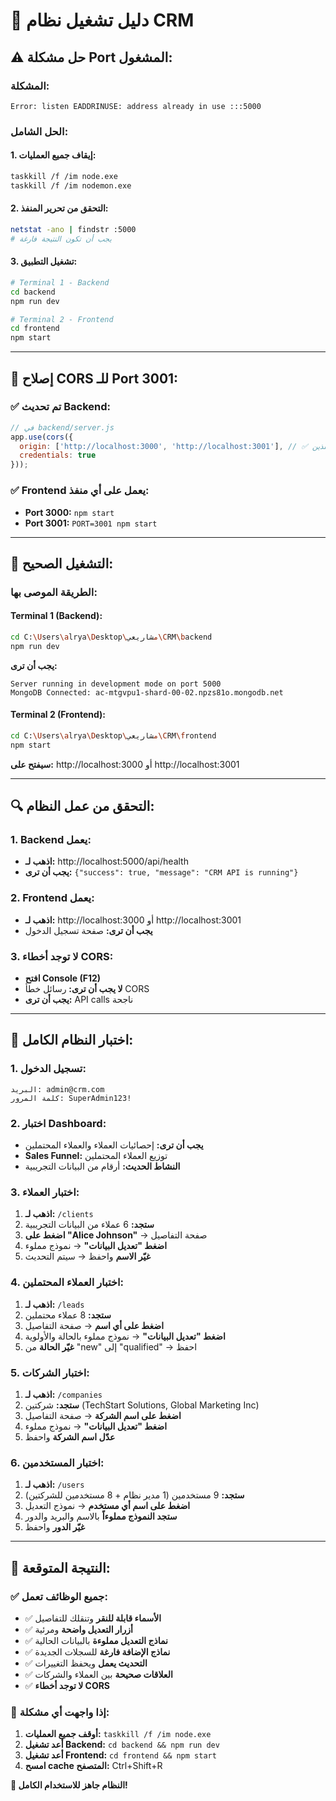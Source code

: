 # 🚀 دليل تشغيل نظام CRM

## ⚠️ **حل مشكلة Port المشغول:**

### **المشكلة:**
```
Error: listen EADDRINUSE: address already in use :::5000
```

### **الحل الشامل:**

#### **1. إيقاف جميع العمليات:**
```bash
taskkill /f /im node.exe
taskkill /f /im nodemon.exe
```

#### **2. التحقق من تحرير المنفذ:**
```bash
netstat -ano | findstr :5000
# يجب أن تكون النتيجة فارغة
```

#### **3. تشغيل التطبيق:**
```bash
# Terminal 1 - Backend
cd backend
npm run dev

# Terminal 2 - Frontend  
cd frontend
npm start
```

---

## 🔧 **إصلاح CORS للـ Port 3001:**

### ✅ **تم تحديث Backend:**
```javascript
// في backend/server.js
app.use(cors({
  origin: ['http://localhost:3000', 'http://localhost:3001'], // ✅ يدعم كلا المنفذين
  credentials: true
}));
```

### ✅ **Frontend يعمل على أي منفذ:**
- **Port 3000:** `npm start`
- **Port 3001:** `PORT=3001 npm start`

---

## 🎯 **التشغيل الصحيح:**

### **الطريقة الموصى بها:**

#### **Terminal 1 (Backend):**
```bash
cd C:\Users\alrya\Desktop\مشاريعي\CRM\backend
npm run dev
```
**يجب أن ترى:**
```
Server running in development mode on port 5000
MongoDB Connected: ac-mtgvpu1-shard-00-02.npzs81o.mongodb.net
```

#### **Terminal 2 (Frontend):**
```bash
cd C:\Users\alrya\Desktop\مشاريعي\CRM\frontend
npm start
```
**سيفتح على:** http://localhost:3000 أو http://localhost:3001

---

## 🔍 **التحقق من عمل النظام:**

### **1. Backend يعمل:**
- **اذهب لـ:** http://localhost:5000/api/health
- **يجب أن ترى:** `{"success": true, "message": "CRM API is running"}`

### **2. Frontend يعمل:**
- **اذهب لـ:** http://localhost:3000 أو http://localhost:3001
- **يجب أن ترى:** صفحة تسجيل الدخول

### **3. لا توجد أخطاء CORS:**
- **افتح Console (F12)**
- **لا يجب أن ترى:** رسائل خطأ CORS
- **يجب أن ترى:** API calls ناجحة

---

## 🧪 **اختبار النظام الكامل:**

### **1. تسجيل الدخول:**
```
البريد: admin@crm.com
كلمة المرور: SuperAdmin123!
```

### **2. اختبار Dashboard:**
- **يجب أن ترى:** إحصائيات العملاء والعملاء المحتملين
- **Sales Funnel:** توزيع العملاء المحتملين
- **النشاط الحديث:** أرقام من البيانات التجريبية

### **3. اختبار العملاء:**
1. **اذهب لـ:** `/clients`
2. **ستجد:** 6 عملاء من البيانات التجريبية
3. **اضغط على "Alice Johnson"** → صفحة التفاصيل
4. **اضغط "تعديل البيانات"** → نموذج مملوء
5. **غيّر الاسم** واحفظ → سيتم التحديث

### **4. اختبار العملاء المحتملين:**
1. **اذهب لـ:** `/leads`
2. **ستجد:** 8 عملاء محتملين
3. **اضغط على أي اسم** → صفحة التفاصيل
4. **اضغط "تعديل البيانات"** → نموذج مملوء بالحالة والأولوية
5. **غيّر الحالة** من "new" إلى "qualified" → احفظ

### **5. اختبار الشركات:**
1. **اذهب لـ:** `/companies`
2. **ستجد:** شركتين (TechStart Solutions, Global Marketing Inc)
3. **اضغط على اسم الشركة** → صفحة التفاصيل
4. **اضغط "تعديل البيانات"** → نموذج مملوء
5. **عدّل اسم الشركة** واحفظ

### **6. اختبار المستخدمين:**
1. **اذهب لـ:** `/users`
2. **ستجد:** 9 مستخدمين (1 مدير نظام + 8 مستخدمين للشركتين)
3. **اضغط على اسم أي مستخدم** → نموذج التعديل
4. **ستجد النموذج مملوءاً** بالاسم والبريد والدور
5. **غيّر الدور** واحفظ

---

## 🎉 **النتيجة المتوقعة:**

### ✅ **جميع الوظائف تعمل:**
- ✅ **الأسماء قابلة للنقر** وتنقلك للتفاصيل
- ✅ **أزرار التعديل واضحة** ومرئية
- ✅ **نماذج التعديل مملوءة** بالبيانات الحالية
- ✅ **نماذج الإضافة فارغة** للسجلات الجديدة
- ✅ **التحديث يعمل** ويحفظ التغييرات
- ✅ **العلاقات صحيحة** بين العملاء والشركات
- ✅ **لا توجد أخطاء CORS**

### 🎯 **إذا واجهت أي مشكلة:**
1. **أوقف جميع العمليات:** `taskkill /f /im node.exe`
2. **أعد تشغيل Backend:** `cd backend && npm run dev`
3. **أعد تشغيل Frontend:** `cd frontend && npm start`
4. **امسح cache المتصفح:** Ctrl+Shift+R

**🚀 النظام جاهز للاستخدام الكامل!**













